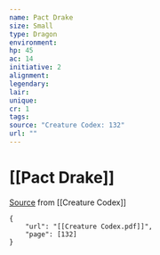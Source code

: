 ```yaml
---
name: Pact Drake
size: Small
type: Dragon
environment: 
hp: 45
ac: 14
initiative: 2
alignment: 
legendary: 
lair: 
unique: 
cr: 1
tags: 
source: "Creature Codex: 132"
url: ""
---
```

# [[Pact Drake]]

[Source](zotero://open-pdf/library/items/NTNKJRHG?page=132) from [[Creature Codex]]

```pdf
{
	"url": "[[Creature Codex.pdf]]",
	"page": [132]
}
```

